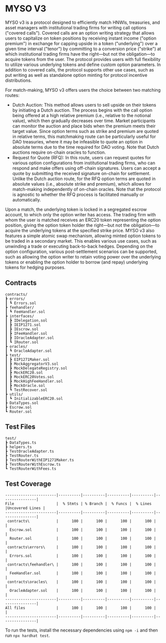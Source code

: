 # MYSO V3

MYSO v3 is a protocol designed to efficiently match HNWIs, treasuries, and asset managers with institutional trading firms for writing call options ("covered calls"). Covered calls are an option writing strategy that allows users to capitalize on token positions by receiving instant income ("option premium") in exchange for capping upside in a token ("underlying") over a given time interval ("tenor") by committing to a conversion price ("strike") at which institutional trading firms have the right—but not the obligation—to acquire tokens from the user. The protocol provides users with full flexibility to utilize various underlying tokens and define custom option parameters. In addition to covered calls, the protocol supports other use cases, such as put writing as well as standalone option minting for protocol incentive distributions.

For match-making, MYSO v3 offers users the choice between two matching routes:

- Dutch Auction: This method allows users to sell upside on their tokens by initiating a Dutch auction. The process begins with the call option being offered at a high relative premium (i.e., relative to the notional value), which then gradually decreases over time. Market participants can monitor the auction and place bids when the premium meets their target value. Since option terms such as strike and premium are quoted in relative terms, this matchmaking route can be particularly useful for DAO treasuries, where it may be infeasible to quote an option in absolute terms due to the time required for DAO voting. Note that Dutch auctions require on-chain oracles to function.
- Request for Quote (RFQ): In this route, users can request quotes for various option configurations from institutional trading firms, who can respond and make offers using off-chain signatures. Users can accept a quote by submitting the received signature on-chain for settlement. Unlike the Dutch auction route, for the RFQ option terms are quoted in absolute values (i.e., absolute strike and premium), which allows for match-making independently of on-chain oracles. Note that the protocol is agnostic to whether the RFQ process is facilitated manually or automatically.

Upon a match, the underlying token is locked in a segregated escrow account, to which only the option writer has access. The trading firm with whom the user is matched receives an ERC20 token representing the option position, giving the option token holder the right—but not the obligation—to acquire the underlying tokens at the specified strike price. MYSO v3 also features a simple atomic swap mechanism, allowing minted option tokens to be traded in a secondary market. This enables various use cases, such as unwinding a trade or executing back-to-back hedges. Depending on the option configuration, various post-settlement scenarios can be supported, such as allowing the option writer to retain voting power over the underlying tokens or enabling the option holder to borrow (and repay) underlying tokens for hedging purposes.

## Contracts

```
contracts/
┣ errors/
┃ ┗ Errors.sol
┣ feehandler/
┃ ┗ FeeHandler.sol
┣ interfaces/
┃ ┣ IDelegation.sol
┃ ┣ IEIP1271.sol
┃ ┣ IEscrow.sol
┃ ┣ IFeeHandler.sol
┃ ┣ IOracleAdapter.sol
┃ ┗ IRouter.sol
┣ oracles/
┃ ┗ OracleAdapter.sol
┣ test/
┃ ┣ EIP1271Maker.sol
┃ ┣ MockAggregatorV3.sol
┃ ┣ MockDelegateRegistry.sol
┃ ┣ MockERC20.sol
┃ ┣ MockERC20Votes.sol
┃ ┣ MockHighFeeHandler.sol
┃ ┣ MockOracle.sol
┃ ┗ TestRecover.sol
┣ utils/
┃ ┗ InitializableERC20.sol
┣ DataTypes.sol
┣ Escrow.sol
┗ Router.sol
```

## Test Files

```
test/
┣ DataTypes.ts
┣ helpers.ts
┣ TestOracleAdapter.ts
┣ TestRouter.ts
┣ TestRouterWithEIP1271Maker.ts
┣ TestRouterWithEscrow.ts
┗ TestRouterWithFees.ts
```

## Test Coverage

```
-----------------------|----------|----------|----------|----------|----------------|
File                   |  % Stmts | % Branch |  % Funcs |  % Lines |Uncovered Lines |
-----------------------|----------|----------|----------|----------|----------------|
 contracts\            |      100 |      100 |      100 |      100 |                |
  Escrow.sol           |      100 |      100 |      100 |      100 |                |
  Router.sol           |      100 |      100 |      100 |      100 |                |
 contracts\errors\     |      100 |      100 |      100 |      100 |                |
  Errors.sol           |      100 |      100 |      100 |      100 |                |
 contracts\feehandler\ |      100 |      100 |      100 |      100 |                |
  FeeHandler.sol       |      100 |      100 |      100 |      100 |                |
 contracts\oracles\    |      100 |      100 |      100 |      100 |                |
  OracleAdapter.sol    |      100 |      100 |      100 |      100 |                |
-----------------------|----------|----------|----------|----------|----------------|
All files              |      100 |      100 |      100 |      100 |                |
-----------------------|----------|----------|----------|----------|----------------|
```

To run the tests, install the necessary dependencies using `npm -i` and then run `npx hardhat test`.
